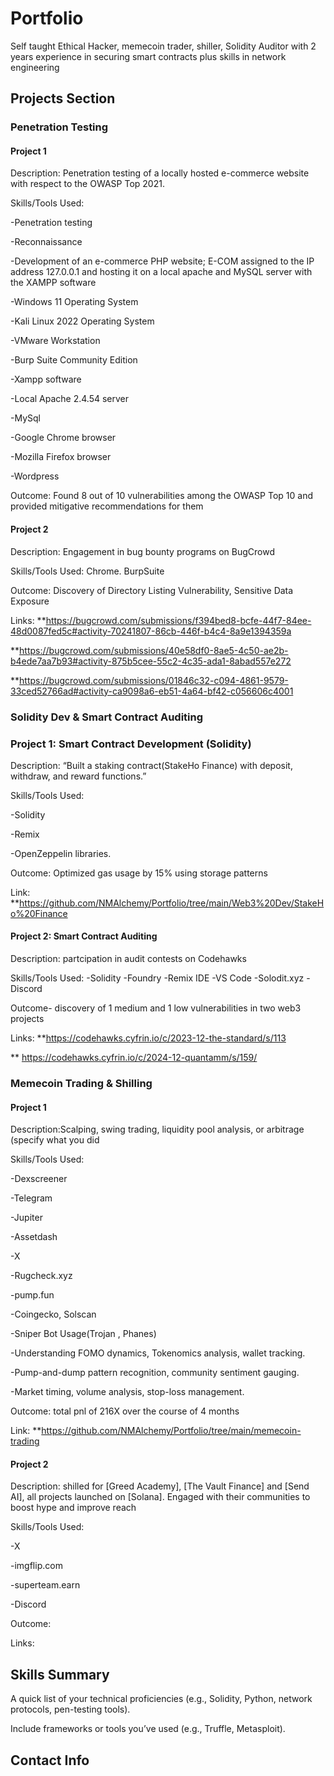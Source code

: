 # Portfolio
Self taught Ethical Hacker, memecoin trader, shiller, Solidity Auditor with 2 years experience in securing smart contracts plus skills in network engineering

## Projects Section

### Penetration Testing
#### Project 1

Description: Penetration testing of a locally hosted e-commerce website with respect to the OWASP Top 2021.

Skills/Tools Used:

-Penetration testing

-Reconnaissance

-Development of an e-commerce PHP website; E-COM assigned to the IP address 127.0.0.1 and hosting it on a local apache and MySQL server with the XAMPP software

-Windows 11 Operating System

-Kali Linux 2022 Operating System

-VMware Workstation

-Burp Suite Community Edition

-Xampp software

-Local Apache 2.4.54 server

-MySql

-Google Chrome browser

-Mozilla Firefox browser

-Wordpress



Outcome: Found 8 out of 10 vulnerabilities among the OWASP Top 10 and provided mitigative recommendations for them

#### Project 2
Description: Engagement in bug bounty programs on BugCrowd

Skills/Tools Used: Chrome. BurpSuite

Outcome: Discovery of Directory Listing Vulnerability, Sensitive Data Exposure 

Links: **https://bugcrowd.com/submissions/f394bed8-bcfe-44f7-84ee-48d0087fed5c#activity-70241807-86cb-446f-b4c4-8a9e1394359a

**https://bugcrowd.com/submissions/40e58df0-8ae5-4c50-ae2b-b4ede7aa7b93#activity-875b5cee-55c2-4c35-ada1-8abad557e272

**https://bugcrowd.com/submissions/01846c32-c094-4861-9579-33ced52766ad#activity-ca9098a6-eb51-4a64-bf42-c056606c4001


### Solidity Dev & Smart Contract Auditing

### Project 1: Smart Contract Development (Solidity)

Description: “Built a staking contract(StakeHo Finance) with deposit, withdraw, and reward functions.”

Skills/Tools Used: 

-Solidity

-Remix

-OpenZeppelin libraries.

Outcome: Optimized gas usage by 15% using storage patterns

Link: **https://github.com/NMAlchemy/Portfolio/tree/main/Web3%20Dev/StakeHo%20Finance


#### Project 2: Smart Contract Auditing 
Description: partcipation in audit contests on Codehawks 

Skills/Tools Used:
-Solidity
-Foundry
-Remix IDE
-VS Code
-Solodit.xyz
-Discord

Outcome- discovery of 1 medium and 1 low vulnerabilities in two web3 projects

Links: **https://codehawks.cyfrin.io/c/2023-12-the-standard/s/113

** https://codehawks.cyfrin.io/c/2024-12-quantamm/s/159/


### Memecoin Trading & Shilling 

#### Project 1
Description:Scalping, swing trading, liquidity pool analysis, or arbitrage (specify what you did

Skills/Tools Used:

-Dexscreener 

-Telegram

-Jupiter

-Assetdash

-X

-Rugcheck.xyz

-pump.fun

-Coingecko, Solscan

-Sniper Bot Usage(Trojan , Phanes)

-Understanding FOMO dynamics, Tokenomics analysis, wallet tracking.

-Pump-and-dump pattern recognition, community sentiment gauging.

-Market timing, volume analysis, stop-loss management.



Outcome: total pnl of 216X over the course of 4 months

Link: **https://github.com/NMAlchemy/Portfolio/tree/main/memecoin-trading

#### Project 2

Description:  shilled  for [Greed Academy], [The Vault Finance] and [Send AI], all projects launched on [Solana]. Engaged with their communities to boost hype and improve reach

Skills/Tools Used: 

-X

-imgflip.com

-superteam.earn

-Discord

Outcome:

Links:


## Skills Summary

A quick list of your technical proficiencies (e.g., Solidity, Python, network protocols, pen-testing tools).



Include frameworks or tools you’ve used (e.g., Truffle, Metasploit).


## Contact Info


